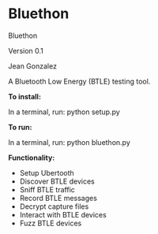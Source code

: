 # Bluethon
Bluethon

Version 0.1

Jean Gonzalez


A Bluetooth Low Energy (BTLE) testing tool. 



**To install:**

In a terminal, run: python setup.py


**To run:**

In a terminal, run: python bluethon.py



**Functionality:**
   * Setup Ubertooth
   * Discover BTLE devices
   * Sniff BTLE traffic
   * Record BTLE messages
   * Decrypt capture files
   * Interact with BTLE devices
   * Fuzz BTLE devices

